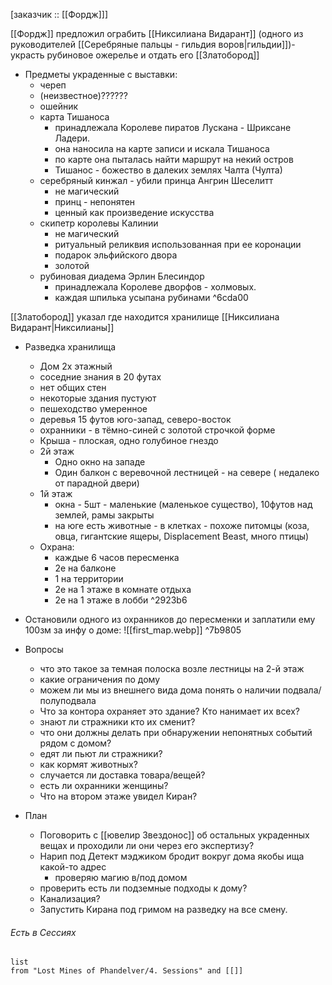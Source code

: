 [заказчик :: [[Фордж]]]

[[Фордж]] предложил ограбить [[Никсилиана Видарант]] (одного из руководителей [[Серебряные пальцы - гильдия воров|гильдии]])- украсть рубиновое ожерелье и отдать его [[Златобород]]

- Предметы украденные с выставки:
	- череп
	- (неизвестное)??????
	- ошейник
	- карта Тишаноса 
		- принадлежала Королеве пиратов Лускана - Шриксане Ладери.
		- она наносила на карте записи и искала Тишаноса
		- по карте она пыталась найти маршрут на некий остров
		- Тишанос - божество в далеких землях Чалта (Чулта)
	- серебряный кинжал - убили принца Ангрин Шеселитт
		- не магический
		- принц - непонятен
		- ценный как произведение искусства
	- скипетр королевы Калинии
		- не магический
		- ритуальный реликвия использованная при ее коронации
		- подарок эльфийского двора
		- золотой
	- рубиновая диадема Эрлин Блесиндор
		- принадлежала Королеве дворфов - холмовых.
		- каждая шпилька усыпана рубинами ^6cda00

[[Златобород]] указал где находится хранилище [[Никсилиана Видарант|Никсилианы]]

- Разведка хранилища
	- Дом 2х этажный
	- соседние знания в 20 футах
	- нет общих стен
	- некоторые здания пустуют
	- пешеходство умеренное
	- деревья 15 футов юго-запад, северо-восток
	- охранники - в тёмно-синей с золотой строчкой форме
	- Крыша - плоская, одно голубиное гнездо
	- 2й этаж
		- Одно окно на западе
		- Один балкон с веревочной лестницей - на севере ( недалеко от  парадной двери)
	- 1й этаж
		- окна - 5шт  - маленькие (маленькое существо), 10футов над землей,  рамы закрыты 
		- на юге есть животные - в клетках - похоже питомцы (коза, овца, гигантские ящеры, Displacement Beast, много птицы)
	- Охрана:
		- каждые 6 часов пересменка
		- 2е на балконе
		- 1 на территории
		- 2е на 1 этаже в комнате отдыха
		- 2е на 1 этаже в лобби ^2923b6

- Остановили одного из охранников до пересменки и заплатили ему 100зм за инфу о доме:
	![[first_map.webp]] ^7b9805

- Вопросы
	- что это такое за темная полоска возле лестницы на 2-й этаж
	- какие ограничения по дому
	- можем ли мы из внешнего вида дома понять о наличии подвала/полуподвала
	- Что за контора охраняет это здание? Кто нанимает их всех?
	- знают ли стражники кто их сменит?
	- что они должны делать при обнаружении непонятных событий рядом с домом?
	- едят ли пьют ли стражники?
	- как кормят животных?
	- случается ли доставка товара/вещей?
	- есть ли охранники женщины?
	- Что на втором этаже увидел Киран?


- План
	- Поговорить с [[ювелир Звездонос]] об остальных украденных вещах и проходили ли они через его экспертизу?
	- Нарип под Детект мэджиком бродит вокруг дома якобы ища какой-то адрес
		- проверяю магию в/под домом
	- проверить есть ли подземные подходы к дому?
	- Канализация?
	- Запустить Кирана под гримом на разведку на все смену.


###### Есть в Сессиях
```dataview
list
from "Lost Mines of Phandelver/4. Sessions" and [[]]
```
